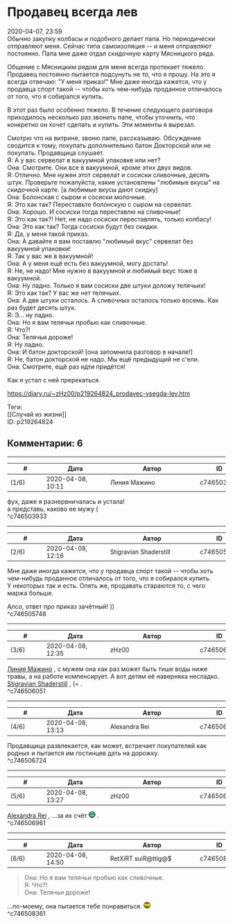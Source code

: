 Продавец всегда лев
===================

  
2020-04-07, 23:59  
 Обычно закупку колбасы и подобного делает папа. Но периодически отправляют меня. Сейчас типа самоизоляция -- и меня отправляют постоянно. Папа мне даже отдал скидочную карту Мясницкого ряда.   
   
 Общение с Мясницким рядом для меня всегда протекает тяжело. Продавец постоянно пытается подсунуть не то, что я прошу. На это я всегда отвечаю: "У меня приказ!" Мне даже иногда кажется, что у продавца спорт такой -- чтобы хоть чем-нибудь проданное отличалось от того, что я собирался купить.   
   
 В этот раз было особенно тяжело. В течение следующего разговора приходилось несколько раз звонить папе, чтобы уточнить, что конкретно он хочет сделать и купить. Эти моменты я вырезал.   
   
 Смотрю что на витрине, звоню папе, рассказываю. Обсуждение сводится к тому, покупать дополнительно батон Докторской или не покупать. Продавщица слушает.   
 Я: А у вас сервелат в вакуумной упаковке или нет?   
 Она: Смотрите. Они все в вакуумной, кроме этих двух видов.   
 Я: Отлично. Мне нужен этот сервелат и сосиски сливочные, десять штук. Проверьте пожалуйста, какие установлены "любимые вкусы" на скидочной карте. [а любимые вкусы дают скидку]   
 Она: Болонская с сыром и сосиски молочные.   
 Я: Это как так? Переставьте болонскую с сыром на сервелат.   
 Она: Хорошо. И сосиски тогда переставлю на сливочные!   
 Я: Это как так?! Нет, не надо сосиски переставлять, только колбасу!   
 Она: Это как так? Тогда сосиски будут без скидки.   
 Я: Да, у меня такой приказ.   
 Она: А давайте я вам поставлю "любимый вкус" сервелат без вакуумной упаковки!   
 Я: Так у вас же в вакуумной!   
 Она: А у меня ещё есть без вакуумной, могу достать!   
 Я: Не, не надо! Мне нужно в вакуумной и любимый вкус тоже в вакуумной.   
 Она: Ну ладно. Только я вам сосиски две штуки доложу телячьих!   
 Я: Это как так? У вас же нет телячьих.   
 Она: А две штуки осталось. А сливочных осталось только восемь. Как раз будет десять штук.   
 Я: Э... ну ладно.   
 Она: Но я вам телячьи пробью как сливочные.   
 Я: Что?!   
 Она: Телячьи дороже!   
 Я: Ну ладно.   
 Она: И батон докторской! [она запомнила разговор в начале!]   
 Я: Не, батон докторской не надо. Мы ещё предыдущий не с'ели.   
 Она: Смотрите, ещё раз идти придётся!   
   
 Как я устал с ней пререкаться.   
  
<https://diary.ru/~zHz00/p219264824_prodavec-vsegda-lev.htm>  
  
Теги:  
[[Случай из жизни]]  
ID: p219264824  


Комментарии: 6
--------------

  


---



|         #         |              Дата              |                     Автор                     |           ID           |
| --- | --- | --- | --- |
| (1/6) | 2020-04-08, 10:11 | Линия Мажино | c746503933 |

  
 фух, даже я разнервничалась и устала!   
 а представь, каково ее мужу (   
 ^c746503933

---



|         #         |              Дата              |                     Автор                     |           ID           |
| --- | --- | --- | --- |
| (2/6) | 2020-04-08, 12:16 | Stigravian Shaderstill | c746505748 |

  
  Мне даже иногда кажется, что у продавца спорт такой -- чтобы хоть чем-нибудь проданное отличалось от того, что я собирался купить.    
 У некоторых так и есть. Опять же, продавать стараются то, с чего маржа больше.   
   
 Алсо, ответ про приказ зачётный! ))   
 ^c746505748

---



|         #         |              Дата              |                     Автор                     |           ID           |
| --- | --- | --- | --- |
| (3/6) | 2020-04-08, 12:35 | zHz00 | c746506051 |

  
  [Линия Мажино](http://mortan.diary.ru "воин в поле")  , с мужем она как раз может быть тише воды ниже травы, а на работе компенсирует. А вот детям её наверняка несладко.   
  [Stigravian Shaderstill](http://stigravian.diary.ru "Science, Death, Rock-n-Roll")  , (= .   
 ^c746506051

---



|         #         |              Дата              |                     Автор                     |           ID           |
| --- | --- | --- | --- |
| (4/6) | 2020-04-08, 13:13 | Alexandra Rei | c746506724 |

  
 Продавщица развлекается, как может, встречает покупателей как родных и пытается им гостинцев дать на дорожку.   
 ^c746506724

---



|         #         |              Дата              |                     Автор                     |           ID           |
| --- | --- | --- | --- |
| (5/6) | 2020-04-08, 13:27 | zHz00 | c746506961 |

  
  [Alexandra Rei](http://Alexandra-world.diary.ru "[REAL] 新生")  , ...за их счёт ![:D](pics/1131.gif) .   
 ^c746506961

---



|         #         |              Дата              |                     Автор                     |           ID           |
| --- | --- | --- | --- |
| (6/6) | 2020-04-08, 14:50 | RetXiRT suiR@ttig@$ | c746508361 |

  
  
>   Она: Но я вам телячьи пробью как сливочные.   
>  Я: Что?!   
>  Она: Телячьи дороже!  

 ...по-моему, она пытается тебе понравиться. ![:eyebrow:](pics/620531.gif)    
 ^c746508361